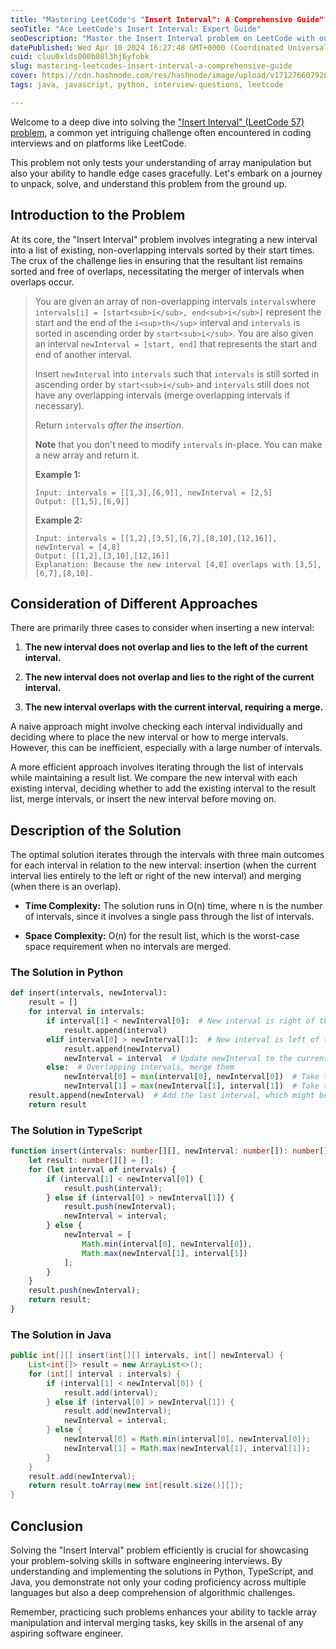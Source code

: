 ```yaml
---
title: "Mastering LeetCode's "Insert Interval": A Comprehensive Guide"
seoTitle: "Ace LeetCode's Insert Interval: Expert Guide"
seoDescription: "Master the Insert Interval problem on LeetCode with our comprehensive guide. Learn to solve it in Python, TypeScript, and Java with ease."
datePublished: Wed Apr 10 2024 16:27:48 GMT+0000 (Coordinated Universal Time)
cuid: cluu0xlds000b08l3hj6yfobk
slug: mastering-leetcodes-insert-interval-a-comprehensive-guide
cover: https://cdn.hashnode.com/res/hashnode/image/upload/v1712766079206/a1acbc41-a240-41aa-b13a-8fbe01b0b3b1.webp
tags: java, javascript, python, interview-questions, leetcode

---
```


Welcome to a deep dive into solving the ["Insert Interval" (LeetCode 57) problem](https://leetcode.com/problems/insert-interval/description/), a common yet intriguing challenge often encountered in coding interviews and on platforms like LeetCode.

This problem not only tests your understanding of array manipulation but also your ability to handle edge cases gracefully. Let's embark on a journey to unpack, solve, and understand this problem from the ground up.

## Introduction to the Problem

At its core, the "Insert Interval" problem involves integrating a new interval into a list of existing, non-overlapping intervals sorted by their start times. The crux of the challenge lies in ensuring that the resultant list remains sorted and free of overlaps, necessitating the merger of intervals when overlaps occur.

> You are given an array of non-overlapping intervals `intervals`where `intervals[i] = [start<sub>i</sub>, end<sub>i</sub>]` represent the start and the end of the `i<sup>th</sup>` interval and `intervals` is sorted in ascending order by `start<sub>i</sub>`. You are also given an interval `newInterval = [start, end]` that represents the start and end of another interval.
> 
> Insert `newInterval` into `intervals` such that `intervals` is still sorted in ascending order by `start<sub>i</sub>` and `intervals` still does not have any overlapping intervals (merge overlapping intervals if necessary).
> 
> Return `intervals` *after the insertion*.
> 
> **Note** that you don't need to modify `intervals` in-place. You can make a new array and return it.
> 
> **Example 1:**
> 
> ```plaintext
> Input: intervals = [[1,3],[6,9]], newInterval = [2,5]
> Output: [[1,5],[6,9]]
> ```
> 
> **Example 2:**
> 
> ```plaintext
> Input: intervals = [[1,2],[3,5],[6,7],[8,10],[12,16]], newInterval = [4,8]
> Output: [[1,2],[3,10],[12,16]]
> Explanation: Because the new interval [4,8] overlaps with [3,5],[6,7],[8,10].
> ```

## Consideration of Different Approaches

There are primarily three cases to consider when inserting a new interval:

1. **The new interval does not overlap and lies to the left of the current interval.**
    
2. **The new interval does not overlap and lies to the right of the current interval.**
    
3. **The new interval overlaps with the current interval, requiring a merge.**
    

A naive approach might involve checking each interval individually and deciding where to place the new interval or how to merge intervals. However, this can be inefficient, especially with a large number of intervals.

A more efficient approach involves iterating through the list of intervals while maintaining a result list. We compare the new interval with each existing interval, deciding whether to add the existing interval to the result list, merge intervals, or insert the new interval before moving on.

## Description of the Solution

The optimal solution iterates through the intervals with three main outcomes for each interval in relation to the new interval: insertion (when the current interval lies entirely to the left or right of the new interval) and merging (when there is an overlap).

* **Time Complexity:** The solution runs in O(n) time, where n is the number of intervals, since it involves a single pass through the list of intervals.
    
* **Space Complexity:** O(n) for the result list, which is the worst-case space requirement when no intervals are merged.
    

### The Solution in Python

```python
def insert(intervals, newInterval):
    result = []
    for interval in intervals:
        if interval[1] < newInterval[0]:  # New interval is right of the current interval
            result.append(interval)
        elif interval[0] > newInterval[1]:  # New interval is left of the current interval
            result.append(newInterval)
            newInterval = interval  # Update newInterval to the current one, as it's not inserted yet
        else:  # Overlapping intervals, merge them
            newInterval[0] = min(interval[0], newInterval[0])  # Take the min start time
            newInterval[1] = max(newInterval[1], interval[1])  # Take the max end time
    result.append(newInterval)  # Add the last interval, which might be merged or the original new interval
    return result
```

### The Solution in TypeScript

```typescript
function insert(intervals: number[][], newInterval: number[]): number[][] {
    let result: number[][] = [];
    for (let interval of intervals) {
        if (interval[1] < newInterval[0]) {
            result.push(interval);
        } else if (interval[0] > newInterval[1]) {
            result.push(newInterval);
            newInterval = interval;
        } else {
            newInterval = [
                Math.min(interval[0], newInterval[0]), 
                Math.max(newInterval[1], interval[1])
            ];
        }
    }
    result.push(newInterval);
    return result;
}
```

### The Solution in Java

```java
public int[][] insert(int[][] intervals, int[] newInterval) {
    List<int[]> result = new ArrayList<>();
    for (int[] interval : intervals) {
        if (interval[1] < newInterval[0]) {
            result.add(interval);
        } else if (interval[0] > newInterval[1]) {
            result.add(newInterval);
            newInterval = interval;
        } else {
            newInterval[0] = Math.min(interval[0], newInterval[0]);
            newInterval[1] = Math.max(newInterval[1], interval[1]);
        }
    }
    result.add(newInterval);
    return result.toArray(new int[result.size()][]);
}
```

## Conclusion

Solving the "Insert Interval" problem efficiently is crucial for showcasing your problem-solving skills in software engineering interviews. By understanding and implementing the solutions in Python, TypeScript, and Java, you demonstrate not only your coding proficiency across multiple languages but also a deep comprehension of algorithmic challenges.

Remember, practicing such problems enhances your ability to tackle array manipulation and interval merging tasks, key skills in the arsenal of any aspiring software engineer.